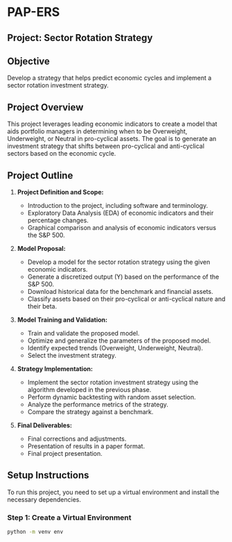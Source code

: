 # PAP-ERS
##  Project: Sector Rotation Strategy

## Objective
Develop a strategy that helps predict economic cycles and implement a sector rotation investment strategy.

## Project Overview
This project leverages leading economic indicators to create a model that aids portfolio managers in determining when to be Overweight, Underweight, or Neutral in pro-cyclical assets. The goal is to generate an investment strategy that shifts between pro-cyclical and anti-cyclical sectors based on the economic cycle.

## Project Outline
1. **Project Definition and Scope:** 
   - Introduction to the project, including software and terminology.
   - Exploratory Data Analysis (EDA) of economic indicators and their percentage changes.
   - Graphical comparison and analysis of economic indicators versus the S&P 500.

2. **Model Proposal:**
   - Develop a model for the sector rotation strategy using the given economic indicators.
   - Generate a discretized output (Y) based on the performance of the S&P 500.
   - Download historical data for the benchmark and financial assets.
   - Classify assets based on their pro-cyclical or anti-cyclical nature and their beta.

3. **Model Training and Validation:**
   - Train and validate the proposed model.
   - Optimize and generalize the parameters of the proposed model.
   - Identify expected trends (Overweight, Underweight, Neutral).
   - Select the investment strategy.

4. **Strategy Implementation:**
   - Implement the sector rotation investment strategy using the algorithm developed in the previous phase.
   - Perform dynamic backtesting with random asset selection.
   - Analyze the performance metrics of the strategy.
   - Compare the strategy against a benchmark.

5. **Final Deliverables:**
   - Final corrections and adjustments.
   - Presentation of results in a paper format.
   - Final project presentation.

## Setup Instructions

To run this project, you need to set up a virtual environment and install the necessary dependencies.

### Step 1: Create a Virtual Environment
```bash
python -m venv env
